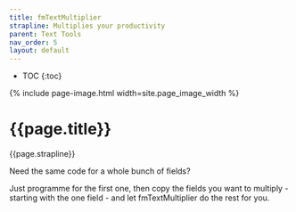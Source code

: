 ```yaml
---
title: fmTextMultiplier
strapline: Multiplies your productivity
parent: Text Tools
nav_order: 5
layout: default
---
```

- TOC
{:toc}

{% include page-image.html width=site.page_image_width %}

# {{page.title}}

{{page.strapline}}

Need  the same code for a whole bunch of fields?

Just programme for the first one, then copy the fields you want to multiply - starting with the one field - and let fmTextMultiplier do the rest for you.
